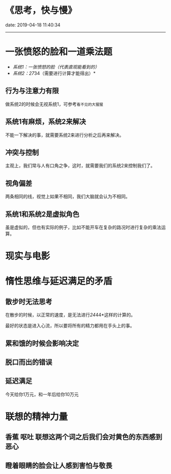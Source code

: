 # 《思考，快与慢》
date: 2019-04-18 11:40:34

---

# 一张愤怒的脸和一道乘法题

- *系统1：一张愤怒的脸（代表直观能看到的）*
- *系统2：27*34（需要进行计算才能得出）*

## 行为与注意力有限

做系统2的时候会无视系统1，可参考`看不见的大猩猩`

## 系统1有麻烦，系统2来解决

不能一下解决的事，就需要系统2来进行分析之后再来解决。

## 冲突与控制

主观上，我们常与人有口角之争，这时，就需要我们的系统2来控制我们了。

## 视角偏差

两条相同的线，视觉上如果不相同，我们大脑就会认为不相同。

## 系统1和系统2是虚拟角色

虽是虚拟的，但也有实际的例子，比如不能开车在复杂的路况时进行复杂的乘法运算。

# 现实与电影

# 惰性思维与延迟满足的矛盾

## 散步时无法思考

在散步的时候，以正常的速度，是无法进行*24*44*这样的计算的。

最好的状态是进入心流，所以要将所有的精力都用在手头上的事。

## 累和饿的时候会影响决定

## 脱口而出的错误

## 延迟满足

今天给你1万元，和一年后给你10万元

# 联想的精神力量

## 香蕉 呕吐 联想这两个词之后我们会对黄色的东西感到恶心

## 瞪着眼睛的脸会让人感到害怕与敬畏